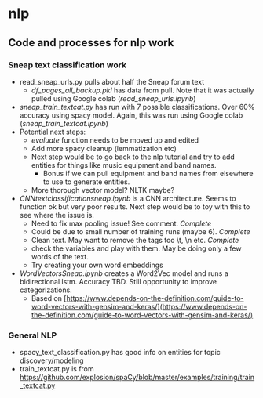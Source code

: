 # nlp
## Code and processes for nlp work

### Sneap text classification work
* read_sneap_urls.py pulls about half the Sneap forum text
    * *df_pages_all_backup.pkl* has data from pull.  Note that it was actually pulled using Google colab (*read_sneap_urls.ipynb*)
* *sneap_train_textcat.py* has run with 7 possible classifications. Over 60% accuracy using spacy model. Again, this was run using Google colab (*sneap_train_textcat.ipynb*)
* Potential next steps:
    * *evaluate* function needs to be moved up and edited
    * Add more spacy cleanup (lemmatization etc)
    * Next step would be to go back to the nlp tutorial and try to add entities for things like music equipment and band names.
        * Bonus if we can pull equipment and band names from elsewhere to use to generate entities.
    * More thorough vector model? NLTK maybe?
* *CNNtextclassificationsneap.ipynb* is a CNN architecture.  Seems to function ok but very poor results. Next step would be to toy with this to see where the issue is.
	* Need to fix max pooling issue! See comment. *Complete*
	* Could be due to small number of training runs (maybe 6). *Complete*
	* Clean text. May want to remove the tags too \t, \n etc. *Complete*
	* check the variables and play with them. May be doing only a few words of the text. 
	* Try creating your own word embeddings
* *WordVectorsSneap.ipynb* creates a Word2Vec model and runs a bidirectional lstm. Accuracy TBD. Still opportunity to improve categorizations.
	* Based on [https://www.depends-on-the-definition.com/guide-to-word-vectors-with-gensim-and-keras/](https://www.depends-on-the-definition.com/guide-to-word-vectors-with-gensim-and-keras/)
### General NLP
* spacy_text_classification.py has good info on entities for topic discovery/modeling
* train_textcat.py is from https://github.com/explosion/spaCy/blob/master/examples/training/train_textcat.py
